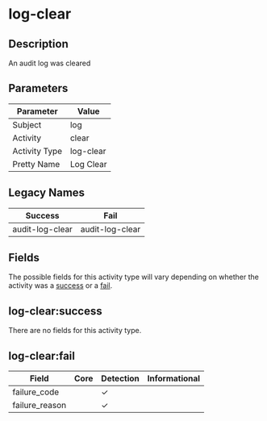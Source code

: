 log-clear
=========

Description
-----------
An audit log was cleared

Parameters
----------
| Parameter     | Value     |
| ------------- | --------- |
| Subject       | log       |
| Activity      | clear     |
| Activity Type | log-clear |
| Pretty Name   | Log Clear |

Legacy Names
------------
| Success             | Fail                |
| ------------------- | ------------------- |
| audit-log-clear<br> | audit-log-clear<br> |

Fields
------

The possible fields for this activity type will vary depending on whether the activity was a [success](#log-clearsuccess) or a [fail](#log-clearfail).


log-clear:success
-----------------

There are no fields for this activity type.


log-clear:fail
--------------

| Field          | Core | Detection | Informational |
| -------------- | ---- | --------- | ------------- |
| failure_code   |      | &#10003;  |               |
| failure_reason |      | &#10003;  |               |